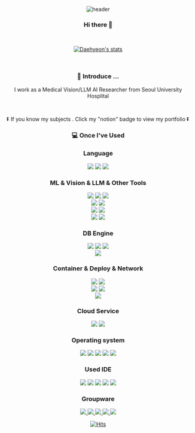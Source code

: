 <div align=center>
	

![header](https://capsule-render.vercel.app/api?type=wave&color=auto&height=300&section=header&text=🐧Eiden%20Github&fontSize=90)
### Hi there 👋


<!-- <br/> -->

<!--  [![Solved.ac Profile](http://mazassumnida.wtf/api/v2/generate_badge?boj=dablro12)](https://solved.ac/dablro12/) -->

<!-- <br/> -->

<br/>

[![Daehyeon's stats](https://github-readme-stats.vercel.app/api?username=dablro12)](https://github.com/dablro12/github-readme-stats)

<br/>

### 🌱 Introduce ...
I work as a Medical Vision/LLM AI Researcher from Seoul University Hosplital 

<br/>

⏬  If you know my subjects . Click my "notion" badge to view my portfolio ⏬ 
        
	
###  💻 Once I've Used 

### Language
<img src="https://img.shields.io/badge/Python-3776AB?style=flat&logo=Python&logoColor=CC6699"/>
<img src="https://img.shields.io/badge/C-A8B9CC?style=flat&logo=C&logoColor=CC6699"/>
<img src="https://img.shields.io/badge/C++-00599C?style=flat&logo=cplusplus&logoColor=CC6699"/>

### ML & Vision & LLM & Other Tools
<img src="https://img.shields.io/badge/Numpy-013243?style=flat&logo=Numpy&logoColor=CC6699"/>
<img src="https://img.shields.io/badge/scikit-F7931E?style=flat&logo=scikit-learn&logoColor=CC6699"/>
<img src="https://img.shields.io/badge/huggingface-FFD21E?style=flat&logo=huggingface&logoColor=CC6699"/>
<br/>
<img src="https://img.shields.io/badge/opencv-5C3EE8?style=flat&logo=opencv&logoColor=CC6699"/>
<img src="https://img.shields.io/badge/pytorch-EE4C2C?style=flat&logo=pytorch&logoColor=CC6699"/>
<br/>
<img src="https://img.shields.io/badge/langchain-1C3C3C?style=flat&logo=langchain&logoColor=CC6699"/>
<img src="https://img.shields.io/badge/OpenAI-412991?style=flat&logo=OpenAI&logoColor=CC6699"/>
<br/>
<img src="https://img.shields.io/badge/streamlit-FF4B4B?style=flat&logo=Numpy&logoColor=CC6699"/>
<img src="https://img.shields.io/badge/tableau-E97627?style=flat&logo=Numpy&logoColor=CC6699"/>

### DB Engine
<img src="https://img.shields.io/badge/mysql-4479A1?style=flat&logo=mysql&logoColor=CC6699"/>
<img src="https://img.shields.io/badge/Samsung stack SDK-1428A0?style=flat&logo=samsung&logoColor=CC6699"/>
<img src="https://img.shields.io/badge/Garmin SDK-000000?style=flat&logo=garmin&logoColor=CC6699"/>
<br/>
<img src="https://img.shields.io/badge/elasticsearch-005571?style=flat&logo=elasticsearch&logoColor=CC6699"/>

### Container & Deploy & Network
<img src="https://img.shields.io/badge/Docker-2496ED?style=flat&logo=Docker&logoColor=CC6699"/>
<img src="https://img.shields.io/badge/Kubernetes-326CE5?style=flat&logo=Kubernetes&logoColor=CC6699"/>
<br/>
<img src="https://img.shields.io/badge/tailscale-242424?style=flat&logo=tailscale&logoColor=CC6699"/>
<img src="https://img.shields.io/badge/ngrok-1F1E37?style=flat&logo=ngrok&logoColor=CC6699"/>
<br/>
<img src="https://img.shields.io/badge/fastapi-009688?style=flat&logo=fastapi&logoColor=CC6699"/>

### Cloud Service
<img src="https://img.shields.io/badge/amazonwebservices-232F3E?style=flat&logo=amazonwebservices&logoColor=CC6699"/>
<img src="https://img.shields.io/badge/amazonec2-FF9900?style=flat&logo=amazonec2&logoColor=CC6699"/>

### Operating system
<img src="https://img.shields.io/badge/macos-000000?style=flat&logo=macos&logoColor=CC6699"/>
<img src="https://img.shields.io/badge/CentOS-262577?style=flat&logo=CentOS&logoColor=CC6699"/>
<img src="https://img.shields.io/badge/Ubuntu-E95420?style=flat&logo=Ubuntu&logoColor=CC6699"/>
<img src="https://img.shields.io/badge/RedHat-EE0000?style=flat&logo=RedHat&logoColor=CC6699"/>
<img src="https://img.shields.io/badge/Kali linux-557C94?style=flat&logo=Kali linux&logoColor=CC6699"/>

### Used IDE
<img src="https://img.shields.io/badge/vim-019733?style=flat&logo=vim&logoColor=CC6699"/>
<img src="https://img.shields.io/badge/Jupyter-F37626 ?style=flat&logo=Jupyter&logoColor=CC6699"/>
<img src="https://img.shields.io/badge/Visual Studio Code-007ACC?style=flat&logo=Visual Studio Code&logoColor=CC6699">
<img src="https://img.shields.io/badge/intellijidea-000000?style=flat&logo=intellijidea&logoColor=CC6699">
<img src="https://img.shields.io/badge/unity-FFFFFF?style=flat&logo=unity&logoColor=CC6699">

### Groupware	
<a href="https://github.com/dablro12" target="_blank"><img src="https://img.shields.io/badge/GitHub-181717?style=flat&logo=GitHub&logoColor=CC6699"/>
<a href="https://valiant-barnacle-6bf.notion.site/Personal-making-Me-fdc2342835e24f9391fe2dfe28e271d0" target="_blank"><img src="https://img.shields.io/badge/Notion-000000?style=flat&logo=Notion&logoColor=CC6699"/>
<img src="https://img.shields.io/badge/figma-F24E1E?style=flat&logo=Discord&logoColor=CC6699"/>
<img src="https://img.shields.io/badge/Slack-4A154B?style=flat&logo=Slack&logoColor=CC6699"/>
<img src="https://img.shields.io/badge/Discord-5865F2?style=flat&logo=Discord&logoColor=CC6699"/>

	
	  
	  
  [![Hits](https://hits.seeyoufarm.com/api/count/incr/badge.svg?url=https%3A%2F%2Fgithub.com%2Fdablro12&count_bg=%2379C83D&title_bg=%23555555&icon=github.svg&icon_color=%23E7E7E7&title=hits&edge_flat=false)](https://hits.seeyoufarm.com)
	 
</div>
	
	
 
<!--
**dablro12/dablro12** is a ✨ _special_ ✨ repository because its `README.md` (this file) appears on your GitHub profile.

Here are some ideas to get you started:

- 🔭 I’m currently working on ...
- 🌱 I’m currently learning ...
- 👯 I’m looking to collaborate on ...
- 🤔 I’m looking for help with ...
- 💬 Ask me about ...
- 📫 How to reach me: ...
- 😄 Pronouns: ...
- ⚡ Fun fact: ...
-->
